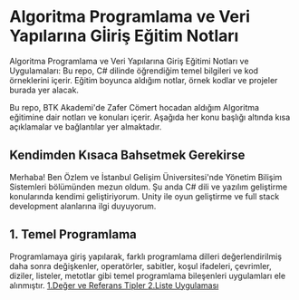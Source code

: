 #  Algoritma Programlama ve Veri Yapılarına Gİiriş Eğitim Notları
Algoritma Programlama ve Veri Yapılarına Giriş Eğitimi Notları ve Uygulamaları:  Bu repo, C# dilinde öğrendiğim temel bilgileri ve kod örneklerini içerir. Eğitim boyunca aldığım notlar, örnek kodlar ve projeler burada yer alacak. 


Bu repo, BTK Akademi'de Zafer Cömert hocadan aldığım Algoritma eğitimine dair notları ve konuları içerir. Aşağıda her konu başlığı altında kısa açıklamalar ve bağlantılar yer almaktadır.

## Kendimden Kısaca Bahsetmek Gerekirse

Merhaba! Ben Özlem ve İstanbul Gelişim Üniversitesi'nde Yönetim Bilişim Sistemleri bölümünden mezun oldum. Şu anda C# dili ve yazılım geliştirme konularında kendimi geliştiriyorum. Unity ile oyun geliştirme ve full stack development alanlarına ilgi duyuyorum. 

## 1. Temel Programlama
Programlamaya giriş yapılarak, farklı programlama dilleri değerlendirilmiş daha sonra değişkenler, operatörler, sabitler, koşul ifadeleri, çevrimler, diziler, listeler, metotlar gibi temel programlama bileşenleri uygulamları ele alınmıştır. 
[1.Değer ve Referans Tipler ](https://github.com/ozlemars/btkAkademi-Algoritma/tree/main/TemelProgramlama/1)
[2.Liste Uygulaması ](https://github.com/ozlemars/btkAkademi-Algoritma/tree/main/TemelProgramlama/2)




